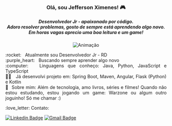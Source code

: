 <h3 align="center"> Olá, sou Jefferson Ximenes! 🎮</h3>
<h5 align="center"> Desenvolvedor Jr - apaixonado por código. <br/> 
 Adoro resolver problemas, gosto de sempre está aprendendo algo novo. Em horas vagas aprecio uma boa leitura e um game!</h5> 

<p align="center">
<img src="https://camo.githubusercontent.com/cdbee60d64689371b2b2f9438037116e9fe7ee74/68747470733a2f2f6d656469612e67697068792e636f6d2f6d656469612f4c3152317476493973766b495777705659722f67697068792e676966" alt="Animação"/>
</p>


 <p align="justify"> :rocket:  &nbsp; Atualmente sou Desenvolvedor Jr - RD
 <br/> :purple_heart: &nbsp; Buscando sempre aprender algo novo
 <br/> :computer: &nbsp; Linguagens que conheço: Java, Python, JavaScript e TypeScript
 <br/> 👨‍💻 &nbsp; Já desenvolvi projeto em: Spring Boot, Maven, Angular, Flask (Python) e Kotlin 
 <br/> 💬 &nbsp;Sobre mim: Além de tecnologia, amo livros, séries e filmes! Quando não estou estudando, estou jogando um game: Warzone ou algum outro joguinho! Só me chamar :) </p>
 

<p align="left">  :love_letter:  Contato:
 
[![Linkedin Badge](https://img.shields.io/badge/-JeffersonXimenes-blue?style=flat-square&logo=Linkedin&logoColor=white&link=https://www.linkedin.com/in/jefferson-ximenes/)](https://www.linkedin.com/in/jefferson-ximenes/) 
[![Gmail Badge](https://img.shields.io/badge/-jefferson.ximenes11@hotmail.com-c14438?style=flat-square&logo=Gmail&logoColor=white&link=mailto:jefferson.ximenes11@hotmail.com)](mailto:jefferson.ximenes11@hotmail.com)

<!-- Créditos Izabela Toledo -->
</p>

